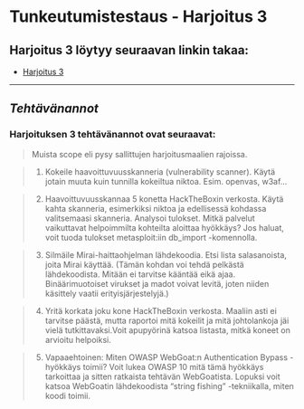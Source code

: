 Tunkeutumistestaus - Harjoitus 3
==============

## Harjoitus 3 löytyy seuraavan linkin takaa:

- [Harjoitus 3](104.248.38.126/data/documents/h3.md)

--------------

*Tehtävänannot*
--------------

### Harjoituksen 3 tehtävänannot ovat seuraavat:

> Muista scope eli pysy sallittujen harjoitusmaalien rajoissa.

> 1) Kokeile haavoittuvuusskanneria (vulnerability scanner). Käytä jotain muuta kuin tunnilla kokeiltua niktoa. Esim. openvas, w3af...

> 2) Haavoittuvuusskannaa 5 konetta HackTheBoxin verkosta. Käytä kahta skanneria, esimerkiksi niktoa ja edellisessä kohdassa valitsemaasi skanneria. Analysoi tulokset. Mitkä palvelut vaikuttavat helpoimmilta kohteilta aloittaa hyökkäys? Jos haluat, voit tuoda tulokset metasploit:iin db_import -komennolla.

> 3) Silmäile Mirai-haittaohjelman lähdekoodia. Etsi lista salasanoista, joita Mirai käyttää. (Tämän kohdan voi tehdä pelkästä lähdekoodista. Mitään ei tarvitse kääntää eikä ajaa. Binäärimuotoiset virukset ja madot voivat levitä, joten niiden käsittely vaatii erityisjärjestelyjä.)

> 4) Yritä korkata joku kone HackTheBoxin verkosta. Maaliin asti ei tarvitse päästä, mutta raportoi mitä kokeilit ja mitä johtolankoja jäi vielä tutkittavaksi.Voit apupyörinä katsoa listasta, mitkä koneet on arvioitu helpoiksi.

> 5) Vapaaehtoinen: Miten OWASP WebGoat:n Authentication Bypass -hyökkäys toimii? Voit lukea OWASP 10 mitä tämä hyökkäys tarkoittaa ja sitten ratkaista tehtävän WebGoatista. Lopuksi voit katsoa WebGoatin lähdekoodista “string fishing” -tekniikalla, miten koodi toimii.
